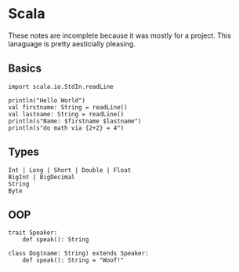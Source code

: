 # Scala

These notes are incomplete because it was mostly for a project. This lanaguage is pretty aesticially pleasing.

## Basics

```
import scala.io.StdIn.readLine

println("Hello World")
val firstname: String = readLine()
val lastname: String = readLine()
println(s"Name: $firstname $lastname")
println(s"do math via {2+2} = 4")
```

## Types

```
Int | Long | Short | Double | Float
BigInt | BigDecimal
String
Byte
```

## OOP

```
trait Speaker:
	def speak(): String

class Dog(name: String) extends Speaker:
	def speak(): String = "Woof!"
```
